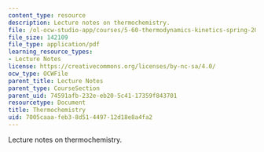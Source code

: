 ```yaml
---
content_type: resource
description: Lecture notes on thermochemistry.
file: /ol-ocw-studio-app/courses/5-60-thermodynamics-kinetics-spring-2008/7005caaafeb38d51449712d18e8a4fa2_lec_6.pdf
file_size: 142109
file_type: application/pdf
learning_resource_types:
- Lecture Notes
license: https://creativecommons.org/licenses/by-nc-sa/4.0/
ocw_type: OCWFile
parent_title: Lecture Notes
parent_type: CourseSection
parent_uid: 74591afb-232e-eb20-5c41-17359f843701
resourcetype: Document
title: Thermochemistry
uid: 7005caaa-feb3-8d51-4497-12d18e8a4fa2
---
```

Lecture notes on thermochemistry.